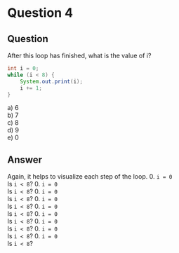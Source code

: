 # Question 4
## Question
After this loop has finished, what is the value of i?
```java
int i = 0;
while (i < 8) {
	System.out.print(i);
	i += 1;
}
```
a) 6  
b) 7  
c) 8  
d) 9  
e) 0  
## Answer
Again, it helps to visualize each step of the loop.
0. `i = 0`  
Is `i < 8`?
0. `i = 0`  
Is `i < 8`?
0. `i = 0`  
Is `i < 8`?
0. `i = 0`  
Is `i < 8`?
0. `i = 0`  
Is `i < 8`?
0. `i = 0`  
Is `i < 8`?
0. `i = 0`  
Is `i < 8`?
0. `i = 0`  
Is `i < 8`?
0. `i = 0`  
Is `i < 8`?

